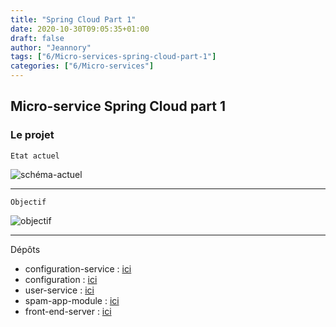 ```yaml
---
title: "Spring Cloud Part 1"
date: 2020-10-30T09:05:35+01:00
draft: false
author: "Jeannory"
tags: ["6/Micro-services-spring-cloud-part-1"]
categories: ["6/Micro-services"]
---
```


## Micro-service Spring Cloud part 1 ##

### Le projet ###

```
Etat actuel
```

![schéma-actuel](/blog/img/6/Micro-service-1.png)

---

```
Objectif
```

![objectif](/blog/img/6/Micro-service-2.png)

---
Dépôts

* configuration-service : [ici](https://gitlab.com/phou.jeannory/configuration-service)
* configuration : [ici](https://gitlab.com/phou.jeannory/configuration)
* user-service : [ici](https://gitlab.com/phou.jeannory/user-service)
* spam-app-module : [ici](https://gitlab.com/phou.jeannory/spam-app)
* front-end-server : [ici](https://gitlab.com/phou.jeannory/keycloak-front-end)